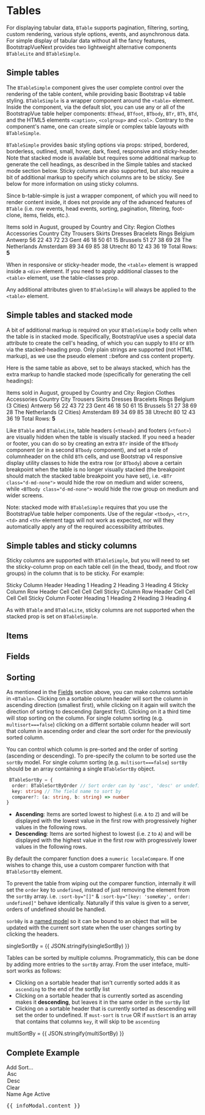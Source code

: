# Tables

<ComponentSidebar />

<div class="lead mb-5">

For displaying tabular data, `BTable` supports pagination, filtering, sorting, custom rendering, various style options, events, and asynchronous data. For simple display of tabular data without all the fancy features, BootstrapVueNext provides two lightweight alternative components `BTableLite` and `BTableSimple`.

</div>

## Simple tables

The `BTableSimple` component gives the user complete control over the rendering of the table content, while providing basic Bootstrap v4 table styling. `BTableSimple` is a wrapper component around the `<table>` element. Inside the component, via the default slot, you can use any or all of the BootstrapVue table helper components: `BThead`, `BTfoot`, `BTbody`, `BTr`, `BTh`, `BTd`, and the HTML5 elements `<caption>`, `<colgroup>` and `<col>`. Contrary to the component's name, one can create simple or complex table layouts with `BTableSimple`.

`BTableSimple` provides basic styling options via props: striped, bordered, borderless, outlined, small, hover, dark, fixed, responsive and sticky-header. Note that stacked mode is available but requires some additional markup to generate the cell headings, as described in the Simple tables and stacked mode section below. Sticky columns are also supported, but also require a bit of additional markup to specify which columns are to be sticky. See below for more information on using sticky columns.

Since b-table-simple is just a wrapper component, of which you will need to render content inside, it does not provide any of the advanced features of `BTable` (i.e. row events, head events, sorting, pagination, filtering, foot-clone, items, fields, etc.).

<HighlightCard>
  <BTableSimple hover small caption-top responsive>
    <caption>Items sold in August, grouped by Country and City:</caption>
    <colgroup><col><col></colgroup>
    <colgroup><col><col><col></colgroup>
    <colgroup><col><col></colgroup>
    <BThead head-variant="dark">
      <BTr>
        <BTh colspan="2">Region</BTh>
        <BTh colspan="3">Clothes</BTh>
        <BTh colspan="2">Accessories</BTh>
      </BTr>
      <BTr>
        <BTh>Country</BTh>
        <BTh>City</BTh>
        <BTh>Trousers</BTh>
        <BTh>Skirts</BTh>
        <BTh>Dresses</BTh>
        <BTh>Bracelets</BTh>
        <BTh>Rings</BTh>
      </BTr>
    </BThead>
    <BTbody>
      <BTr>
        <BTh rowspan="3">Belgium</BTh>
        <BTh class="text-end">Antwerp</BTh>
        <BTd>56</BTd>
        <BTd>22</BTd>
        <BTd>43</BTd>
        <BTd variant="success">72</BTd>
        <BTd>23</BTd>
      </BTr>
      <BTr>
        <BTh class="text-end">Gent</BTh>
        <BTd>46</BTd>
        <BTd variant="warning">18</BTd>
        <BTd>50</BTd>
        <BTd>61</BTd>
        <BTd variant="danger">15</BTd>
      </BTr>
      <BTr>
        <BTh class="text-end">Brussels</BTh>
        <BTd>51</BTd>
        <BTd>27</BTd>
        <BTd>38</BTd>
        <BTd>69</BTd>
        <BTd>28</BTd>
      </BTr>
      <BTr>
        <BTh rowspan="2">The Netherlands</BTh>
        <BTh class="text-end">Amsterdam</BTh>
        <BTd variant="success">89</BTd>
        <BTd>34</BTd>
        <BTd>69</BTd>
        <BTd>85</BTd>
        <BTd>38</BTd>
      </BTr>
      <BTr>
        <BTh class="text-end">Utrecht</BTh>
        <BTd>80</BTd>
        <BTd variant="danger">12</BTd>
        <BTd>43</BTd>
        <BTd>36</BTd>
        <BTd variant="warning">19</BTd>
      </BTr>
    </BTbody>
    <BTfoot>
      <BTr>
        <BTd colspan="7" variant="secondary" class="text-end">
          Total Rows: <b>5</b>
        </BTd>
      </BTr>
    </BTfoot>
  </BTableSimple>
  <template #html>

```vue-html
<BTableSimple hover small caption-top responsive>
  <caption>
    Items sold in August, grouped by Country and City:
  </caption>
  <colgroup>
    <col />
    <col />
  </colgroup>
  <colgroup>
    <col />
    <col />
    <col />
  </colgroup>
  <colgroup>
    <col />
    <col />
  </colgroup>
  <BThead head-variant="dark">
    <BTr>
      <BTh colspan="2">Region</BTh>
      <BTh colspan="3">Clothes</BTh>
      <BTh colspan="2">Accessories</BTh>
    </BTr>
    <BTr>
      <BTh>Country</BTh>
      <BTh>City</BTh>
      <BTh>Trousers</BTh>
      <BTh>Skirts</BTh>
      <BTh>Dresses</BTh>
      <BTh>Bracelets</BTh>
      <BTh>Rings</BTh>
    </BTr>
  </BThead>
  <BTbody>
    <BTr>
      <BTh rowspan="3">Belgium</BTh>
      <BTh class="text-end">Antwerp</BTh>
      <BTd>56</BTd>
      <BTd>22</BTd>
      <BTd>43</BTd>
      <BTd variant="success">72</BTd>
      <BTd>23</BTd>
    </BTr>
    <BTr>
      <BTh class="text-end">Gent</BTh>
      <BTd>46</BTd>
      <BTd variant="warning">18</BTd>
      <BTd>50</BTd>
      <BTd>61</BTd>
      <BTd variant="danger">15</BTd>
    </BTr>
    <BTr>
      <BTh class="text-end">Brussels</BTh>
      <BTd>51</BTd>
      <BTd>27</BTd>
      <BTd>38</BTd>
      <BTd>69</BTd>
      <BTd>28</BTd>
    </BTr>
    <BTr>
      <BTh rowspan="2">The Netherlands</BTh>
      <BTh class="text-end">Amsterdam</BTh>
      <BTd variant="success">89</BTd>
      <BTd>34</BTd>
      <BTd>69</BTd>
      <BTd>85</BTd>
      <BTd>38</BTd>
    </BTr>
    <BTr>
      <BTh class="text-end">Utrecht</BTh>
      <BTd>80</BTd>
      <BTd variant="danger">12</BTd>
      <BTd>43</BTd>
      <BTd>36</BTd>
      <BTd variant="warning">19</BTd>
    </BTr>
  </BTbody>
  <BTfoot>
    <BTr>
      <BTd colspan="7" variant="secondary" class="text-end"> Total Rows: <b>5</b> </BTd>
    </BTr>
  </BTfoot>
</BTableSimple>
```

  </template>
</HighlightCard>

When in responsive or sticky-header mode, the `<table>` element is wrapped inside a `<div>` element. If you need to apply additional classes to the `<table>` element, use the table-classes prop.

Any additional attributes given to `BTableSimple` will always be applied to the `<table>` element.

## Simple tables and stacked mode

A bit of additional markup is required on your `BTableSimple` body cells when the table is in stacked mode. Specifically, BootstrapVue uses a special data attribute to create the cell's heading, of which you can supply to `BTd` or `BTh` via the stacked-heading prop. Only plain strings are supported (not HTML markup), as we use the pseudo element ::before and css content property.

Here is the same table as above, set to be always stacked, which has the extra markup to handle stacked mode (specifically for generating the cell headings):

<HighlightCard>
  <BTableSimple hover small caption-top stacked>
    <caption>Items sold in August, grouped by Country and City:</caption>
    <colgroup><col><col></colgroup>
    <colgroup><col><col><col></colgroup>
    <colgroup><col><col></colgroup>
    <BThead head-variant="dark">
      <BTr>
        <BTh colspan="2">Region</BTh>
        <BTh colspan="3">Clothes</BTh>
        <BTh colspan="2">Accessories</BTh>
      </BTr>
      <BTr>
        <BTh>Country</BTh>
        <BTh>City</BTh>
        <BTh>Trousers</BTh>
        <BTh>Skirts</BTh>
        <BTh>Dresses</BTh>
        <BTh>Bracelets</BTh>
        <BTh>Rings</BTh>
      </BTr>
    </BThead>
    <BTbody>
      <BTr>
        <BTh rowspan="3" class="text-center">Belgium (3 Cities)</BTh>
        <BTh stacked-heading="City" class="text-start">Antwerp</BTh>
        <BTd stacked-heading="Clothes: Trousers">56</BTd>
        <BTd stacked-heading="Clothes: Skirts">22</BTd>
        <BTd stacked-heading="Clothes: Dresses">43</BTd>
        <BTd stacked-heading="Accessories: Bracelets" variant="success">72</BTd>
        <BTd stacked-heading="Accessories: Rings">23</BTd>
      </BTr>
      <BTr>
        <BTh stacked-heading="City">Gent</BTh>
        <BTd stacked-heading="Clothes: Trousers">46</BTd>
        <BTd stacked-heading="Clothes: Skirts" variant="warning">18</BTd>
        <BTd stacked-heading="Clothes: Dresses">50</BTd>
        <BTd stacked-heading="Accessories: Bracelets">61</BTd>
        <BTd stacked-heading="Accessories: Rings" variant="danger">15</BTd>
      </BTr>
      <BTr>
        <BTh stacked-heading="City">Brussels</BTh>
        <BTd stacked-heading="Clothes: Trousers">51</BTd>
        <BTd stacked-heading="Clothes: Skirts">27</BTd>
        <BTd stacked-heading="Clothes: Dresses">38</BTd>
        <BTd stacked-heading="Accessories: Bracelets">69</BTd>
        <BTd stacked-heading="Accessories: Rings">28</BTd>
      </BTr>
      <BTr>
        <BTh rowspan="2" class="text-center">The Netherlands (2 Cities)</BTh>
        <BTh stacked-heading="City">Amsterdam</BTh>
        <BTd stacked-heading="Clothes: Trousers" variant="success">89</BTd>
        <BTd stacked-heading="Clothes: Skirts">34</BTd>
        <BTd stacked-heading="Clothes: Dresses">69</BTd>
        <BTd stacked-heading="Accessories: Bracelets">85</BTd>
        <BTd stacked-heading="Accessories: Rings">38</BTd>
      </BTr>
      <BTr>
        <BTh stacked-heading="City">Utrecht</BTh>
        <BTd stacked-heading="Clothes: Trousers">80</BTd>
        <BTd stacked-heading="Clothes: Skirts" variant="danger">12</BTd>
        <BTd stacked-heading="Clothes: Dresses">43</BTd>
        <BTd stacked-heading="Accessories: Bracelets">36</BTd>
        <BTd stacked-heading="Accessories: Rings" variant="warning">19</BTd>
      </BTr>
    </BTbody>
    <BTfoot>
      <BTr>
        <BTd colspan="7" variant="secondary" class="text-end">
          Total Rows: <b>5</b>
        </BTd>
      </BTr>
    </BTfoot>
  </BTableSimple>
  <template #html>

```vue-html
<BTableSimple hover small caption-top stacked>
  <caption>
    Items sold in August, grouped by Country and City:
  </caption>
  <colgroup>
    <col />
    <col />
  </colgroup>
  <colgroup>
    <col />
    <col />
    <col />
  </colgroup>
  <colgroup>
    <col />
    <col />
  </colgroup>
  <BThead head-variant="dark">
    <BTr>
      <BTh colspan="2">Region</BTh>
      <BTh colspan="3">Clothes</BTh>
      <BTh colspan="2">Accessories</BTh>
    </BTr>
    <BTr>
      <BTh>Country</BTh>
      <BTh>City</BTh>
      <BTh>Trousers</BTh>
      <BTh>Skirts</BTh>
      <BTh>Dresses</BTh>
      <BTh>Bracelets</BTh>
      <BTh>Rings</BTh>
    </BTr>
  </BThead>
  <BTbody>
    <BTr>
      <BTh rowspan="3" class="text-center">Belgium (3 Cities)</BTh>
      <BTh stacked-heading="City" class="text-start">Antwerp</BTh>
      <BTd stacked-heading="Clothes: Trousers">56</BTd>
      <BTd stacked-heading="Clothes: Skirts">22</BTd>
      <BTd stacked-heading="Clothes: Dresses">43</BTd>
      <BTd stacked-heading="Accessories: Bracelets" variant="success">72</BTd>
      <BTd stacked-heading="Accessories: Rings">23</BTd>
    </BTr>
    <BTr>
      <BTh stacked-heading="City">Gent</BTh>
      <BTd stacked-heading="Clothes: Trousers">46</BTd>
      <BTd stacked-heading="Clothes: Skirts" variant="warning">18</BTd>
      <BTd stacked-heading="Clothes: Dresses">50</BTd>
      <BTd stacked-heading="Accessories: Bracelets">61</BTd>
      <BTd stacked-heading="Accessories: Rings" variant="danger">15</BTd>
    </BTr>
    <BTr>
      <BTh stacked-heading="City">Brussels</BTh>
      <BTd stacked-heading="Clothes: Trousers">51</BTd>
      <BTd stacked-heading="Clothes: Skirts">27</BTd>
      <BTd stacked-heading="Clothes: Dresses">38</BTd>
      <BTd stacked-heading="Accessories: Bracelets">69</BTd>
      <BTd stacked-heading="Accessories: Rings">28</BTd>
    </BTr>
    <BTr>
      <BTh rowspan="2" class="text-center">The Netherlands (2 Cities)</BTh>
      <BTh stacked-heading="City">Amsterdam</BTh>
      <BTd stacked-heading="Clothes: Trousers" variant="success">89</BTd>
      <BTd stacked-heading="Clothes: Skirts">34</BTd>
      <BTd stacked-heading="Clothes: Dresses">69</BTd>
      <BTd stacked-heading="Accessories: Bracelets">85</BTd>
      <BTd stacked-heading="Accessories: Rings">38</BTd>
    </BTr>
    <BTr>
      <BTh stacked-heading="City">Utrecht</BTh>
      <BTd stacked-heading="Clothes: Trousers">80</BTd>
      <BTd stacked-heading="Clothes: Skirts" variant="danger">12</BTd>
      <BTd stacked-heading="Clothes: Dresses">43</BTd>
      <BTd stacked-heading="Accessories: Bracelets">36</BTd>
      <BTd stacked-heading="Accessories: Rings" variant="warning">19</BTd>
    </BTr>
  </BTbody>
  <BTfoot>
    <BTr>
      <BTd colspan="7" variant="secondary" class="text-end"> Total Rows: <b>5</b> </BTd>
    </BTr>
  </BTfoot>
</BTableSimple>
```

  </template>
</HighlightCard>

Like `BTable` and `BTableLite`, table headers (`<thead>`) and footers (`<tfoot>`) are visually hidden when the table is visually stacked. If you need a header or footer, you can do so by creating an extra `BTr` inside of the `BTbody` component (or in a second `BTbody` component), and set a role of columnheader on the child `BTh` cells, and use Bootstrap v4 responsive display utility classes to hide the extra row (or `BTbody`) above a certain breakpoint when the table is no longer visually stacked (the breakpoint should match the stacked table breakpoint you have set), i.e. `<BTr class="d-md-none">` would hide the row on medium and wider screens, while `<BTbody class="d-md-none">` would hide the row group on medium and wider screens.

Note: stacked mode with `BTableSimple` requires that you use the BootstrapVue table helper components. Use of the regular `<tbody>`, `<tr>`, `<td>` and `<th>` element tags will not work as expected, nor will they automatically apply any of the required accessibility attributes.

## Simple tables and sticky columns

Sticky columns are supported with `BTableSimple`, but you will need to set the sticky-column prop on each table cell (in the thead, tbody, and tfoot row groups) in the column that is to be sticky. For example:

<HighlightCard>
  <BTableSimple responsive>
    <BThead>
      <BTr>
        <BTh sticky-column>Sticky Column Header</BTh>
        <BTh>Heading 1</BTh>
        <BTh>Heading 2</BTh>
        <BTh>Heading 3</BTh>
        <BTh>Heading 4</BTh>
      </BTr>
    </BThead>
    <BTbody>
      <BTr>
        <BTh sticky-column>Sticky Column Row Header</BTh>
        <BTd>Cell</BTd>
        <BTd>Cell</BTd>
        <BTd>Cell</BTd>
        <BTd>Cell</BTd>
      </BTr>
      <BTr>
        <BTh sticky-column>Sticky Column Row Header</BTh>
        <BTd>Cell</BTd>
        <BTd>Cell</BTd>
        <BTd>Cell</BTd>
        <BTd>Cell</BTd>
      </BTr>
    </BTbody>
    <BTfoot>
      <BTr>
        <BTh sticky-column>Sticky Column Footer</BTh>
        <BTh>Heading 1</BTh>
        <BTh>Heading 2</BTh>
        <BTh>Heading 3</BTh>
        <BTh>Heading 4</BTh>
      </BTr>
    </BTfoot>
  </BTableSimple>
  <template #html>

```vue-html
<BTableSimple responsive>
  <BThead>
    <BTr>
      <BTh sticky-column>Sticky Column Header</BTh>
      <BTh>Heading 1</BTh>
      <BTh>Heading 2</BTh>
      <BTh>Heading 3</BTh>
      <BTh>Heading 4</BTh>
    </BTr>
  </BThead>
  <BTbody>
    <BTr>
      <BTh sticky-column>Sticky Column Row Header</BTh>
      <BTd>Cell</BTd>
      <BTd>Cell</BTd>
      <BTd>Cell</BTd>
      <BTd>Cell</BTd>
    </BTr>
    <BTr>
      <BTh sticky-column>Sticky Column Row Header</BTh>
      <BTd>Cell</BTd>
      <BTd>Cell</BTd>
      <BTd>Cell</BTd>
      <BTd>Cell</BTd>
    </BTr>
  </BTbody>
  <BTfoot>
    <BTr>
      <BTh sticky-column>Sticky Column Footer</BTh>
      <BTh>Heading 1</BTh>
      <BTh>Heading 2</BTh>
      <BTh>Heading 3</BTh>
      <BTh>Heading 4</BTh>
    </BTr>
  </BTfoot>
</BTableSimple>
```

  </template>
</HighlightCard>

As with `BTable` and `BTableLite`, sticky columns are not supported when the stacked prop is set on `BTableSimple`.

## Items

## Fields

## Sorting

As mentioned in the [Fields](#fields) section above, you can make columns
sortable in `<BTable>`. Clicking on a sortable column header will sort the column in ascending
direction (smallest first), while clicking on it again will switch the direction of sorting to
descending (largest first). Clicking on it a third time will stop sorting on the column. For
single column sorting (e.g. `multisort===false`) clicking on a differnt sortable column header will
sort that column in ascending order and clear the sort order for the previously sorted column.

You can control which column is pre-sorted and the order of sorting (ascending or descending). To
pre-specify the column to be sorted use the `sortBy` model. For single column sorting (e.g. `multisort===false`)
`sortBy` should be an array containing a single `BTableSortBy` object.

```ts
 BTableSortBy = {
  order: BTableSortByOrder // Sort order can by 'asc', 'desc' or undefined
  key: string // The field name to sort by
  comparer?: (a: string, b: string) => number
}
```

- **Ascending**: Items are sorted lowest to highest (i.e. `A` to `Z`) and will be displayed with the
  lowest value in the first row with progressively higher values in the following rows.
- **Descending**: Items are sorted highest to lowest (i.e. `Z` to `A`) and will be displayed with
  the highest value in the first row with progressively lower values in the following rows.

By default the comparer function does a `numeric localeCompare`. If one wishes to change this, use a custom comparer function with that `BTableSortBy` element.

To prevent the table from wiping out the comparer function, internally it will set the `order` key to `undefined`, instead of just removing the element from the `sortBy` array. i.e. `:sort-by="[]"` & `:sort-by="[key: 'someKey', order: undefined]"` behave identically. Naturally if this value is given to a server, orders of undefined should be handled.

<HighlightCard>
  <BTable
    :sort-by="[{key: 'first_name', order: 'desc'}]"
    :items="sortItems"
    :fields="sortFields"/>
  <template #html>

```vue
<template>
  <BTable :sort-by="[{key: 'first_name', order: 'desc'}]" :items="sortItems" :fields="sortFields" />
</template>

<script setup lang="ts">
import {BTable, type TableFieldRaw, type TableItem} from 'bootstrap-vue-next'

interface SortPerson {
  first_name: string
  last_name: string
  age: number
  isActive: boolean
}

const sortItems: TableItem<Person>[] = [
  {isActive: true, age: 40, first_name: 'Dickerson', last_name: 'Macdonald'},
  {isActive: true, age: 45, first_name: 'Zelda', last_name: 'Macdonald'},
  {isActive: false, age: 21, first_name: 'Larsen', last_name: 'Shaw'},
  {isActive: false, age: 89, first_name: 'Geneva', last_name: 'Wilson'},
  {isActive: false, age: 89, first_name: 'Gary', last_name: 'Wilson'},
  {isActive: true, age: 38, first_name: 'Jami', last_name: 'Carney'},
]

const sortFields: Exclude<TableFieldRaw<SortPerson>, string>[] = [
  {key: 'last_name', sortable: true},
  {key: 'first_name', sortable: true},
  {key: 'age', sortable: true},
  {key: 'isActive', sortable: false},
]
</script>
```

  </template>
</HighlightCard>

`sorbBy` is a [named model](https://vuejs.org/guide/components/v-model.html#multiple-v-model-bindings)
so it can be bound to an object that will be updated with the current sort state when the user changes
sorting by clicking the headers.

<HighlightCard>
  <BTable
    :sort-by="singleSortBy"
    :items="sortItems"
    :fields="sortFields"/>
    <div>singleSortBy = {{ JSON.stringify(singleSortBy) }}</div>
  <template #html>

```vue
<template>
  <BTable :sort-by="singleSortBy" :items="sortItems" :fields="sortFields" />
  <div>singleSortBy = {{ JSON.stringify(singleSortBy) }}</div>
</template>

<script setup lang="ts">
import {BTable, type TableFieldRaw, type TableItem} from 'bootstrap-vue-next'
import {ref} from 'vue'

interface SortPerson {
  first_name: string
  last_name: string
  age: number
  isActive: boolean
}

const sortItems: TableItem<Person>[] = [
  {isActive: true, age: 40, first_name: 'Dickerson', last_name: 'Macdonald'},
  {isActive: true, age: 45, first_name: 'Zelda', last_name: 'Macdonald'},
  {isActive: false, age: 21, first_name: 'Larsen', last_name: 'Shaw'},
  {isActive: false, age: 89, first_name: 'Geneva', last_name: 'Wilson'},
  {isActive: false, age: 89, first_name: 'Gary', last_name: 'Wilson'},
  {isActive: true, age: 38, first_name: 'Jami', last_name: 'Carney'},
]

const sortFields: Exclude<TableFieldRaw<SortPerson>, string>[] = [
  {key: 'last_name', sortable: true},
  {key: 'first_name', sortable: true},
  {key: 'age', sortable: true},
  {key: 'isActive', sortable: false},
]
</script>
```

  </template>
</HighlightCard>

Tables can be sorted by multiple columns. Programmaticly, this can be done by adding more entries
to the `sortBy` array. From the user inteface, multi-sort works as follows:

- Clicking on a sortable header that isn't currently sorted adds it as `ascending` to the end of the sortBy list
- Clicking on a sortable header that is currently sorted as ascending makes it **descending**, but leaves it in the same order in the `sortBy` list
- Clicking on a sortable header that is currently sorted as descending will set the order to undefined. If `must-sort` is `true` OR if `mustSort` is an array that contains that columns `key`, it will skip to be `ascending`

<HighlightCard>
  <BTable
    v-model:sort-by="multiSortBy"
    :items="sortItems"
    :fields="sortFields"
    :multisort="true"/>
    <div>multiSortBy = {{ JSON.stringify(multiSortBy) }}</div>
  <template #html>

```vue
<template>
  <BTable v-model:sort-by="multiSortBy" :items="sortItems" :fields="sortFields" :multisort="true" />
  <div>multiSortBy = {{ JSON.stringify(multiSortBy) }}</div>
</template>

<script setup lang="ts">
import {BTable, type TableFieldRaw, type TableItem} from 'bootstrap-vue-next'
import {ref} from 'vue'

interface SortPerson {
  first_name: string
  last_name: string
  age: number
  isActive: boolean
}

const sortItems: TableItem<Person>[] = [
  {isActive: true, age: 40, first_name: 'Dickerson', last_name: 'Macdonald'},
  {isActive: true, age: 45, first_name: 'Zelda', last_name: 'Macdonald'},
  {isActive: false, age: 21, first_name: 'Larsen', last_name: 'Shaw'},
  {isActive: false, age: 89, first_name: 'Geneva', last_name: 'Wilson'},
  {isActive: false, age: 89, first_name: 'Gary', last_name: 'Wilson'},
  {isActive: true, age: 38, first_name: 'Jami', last_name: 'Carney'},
]

const sortFields: Exclude<TableFieldRaw<SortPerson>, string>[] = [
  {key: 'last_name', sortable: true},
  {key: 'first_name', sortable: true},
  {key: 'age', sortable: true},
  {key: 'isActive', sortable: false},
]
</script>
```

  </template>
</HighlightCard>

## Complete Example

<HighlightCard>
  <BContainer class="py-5">
    <!-- User Interface controls -->
    <BRow>
      <BCol lg="6" class="my-1">
        <BFormGroup
          v-slot="{ariaDescribedby}"
          label="Sort"
          label-for="sort-by-select"
          label-cols-sm="3"
          label-align-sm="right"
          label-size="sm"
          class="mb-0"
        >
          <BButton size="sm" @click="onAddSort">Add Sort...</BButton>
          <BInputGroup v-for="sort in sortBy" :key="sort.key" size="sm">
            <BFormSelect
              id="sort-by-select"
              v-model="sort.key"
              :options="sortOptions"
              :aria-describedby="ariaDescribedby"
              class="w-75"
            >
              <template #first>
                <option value="">-- none --</option>
              </template>
            </BFormSelect>
            <BFormSelect
              v-model="sort.order"
              :disabled="!sortBy"
              :aria-describedby="ariaDescribedby"
              size="sm"
              class="w-25"
            >
              <option value="asc">Asc</option>
              <option value="desc">Desc</option>
            </BFormSelect>
          </BInputGroup>
        </BFormGroup>
      </BCol>
      <BCol lg="6" class="my-1">
        <BFormGroup
          label="Filter"
          label-for="filter-input"
          label-cols-sm="3"
          label-align-sm="right"
          label-size="sm"
          class="mb-0"
        >
          <BInputGroup size="sm">
            <BFormInput
              id="filter-input"
              v-model="filter"
              type="search"
              placeholder="Type to Search"
            />
            <BInputGroupText>
              <BButton :disabled="!filter" @click="filter = ''">Clear</BButton>
            </BInputGroupText>
          </BInputGroup>
        </BFormGroup>
      </BCol>
      <BCol lg="6" class="my-1">
        <BFormGroup
          v-slot="{ariaDescribedby}"
          v-model="sortDirection"
          label="Filter On"
          description="Leave all unchecked to filter on all data"
          label-cols-sm="3"
          label-align-sm="right"
          label-size="sm"
          class="mb-0"
        >
          <div class="d-flex gap-2">
            <BFormCheckbox v-model="filterOn" value="name" :aria-describedby="ariaDescribedby"
              >Name</BFormCheckbox
            >
            <BFormCheckbox v-model="filterOn" value="age" :aria-describedby="ariaDescribedby"
              >Age</BFormCheckbox
            >
            <BFormCheckbox v-model="filterOn" value="isActive" :aria-describedby="ariaDescribedby"
              >Active</BFormCheckbox
            >
          </div>
        </BFormGroup>
      </BCol>
      <BCol sm="5" md="6" class="my-1">
        <BFormGroup
          label="Per page"
          label-for="per-page-select"
          label-cols-sm="6"
          label-cols-md="4"
          label-cols-lg="3"
          label-align-sm="right"
          label-size="sm"
          class="mb-0"
        >
          <BFormSelect id="per-page-select" v-model="perPage" :options="pageOptions" size="sm" />
        </BFormGroup>
      </BCol>
      <BCol sm="7" md="6" class="my-1">
        <BPagination
          v-model="currentPage"
          :total-rows="totalRows"
          :per-page="perPage"
          :align="'fill'"
          size="sm"
          class="my-0"
        />
      </BCol>
    </BRow>
    <!-- Main table element for typed table-->
    <BTable
      v-model:sort-by="sortBy"
      :sort-internal="true"
      :items="itemsTyped"
      :fields="fieldsTyped"
      :current-page="currentPage"
      :per-page="perPage"
      :filter="filter"
      :responsive="false"
      :filterable="filterOn"
      :small="true"
      :multisort="true"
      @filtered="onFiltered"
    >
      <template #cell(name)="row">
        {{ (row.value as PersonName).first }}
        {{ (row.value as PersonName).last }}
      </template>
      <template #cell(actions)="row">
        <BButton size="sm" class="me-1" @click="info(row.item, row.index)"> Info modal </BButton>
        <BButton size="sm" @click="row.toggleDetails">
          {{ row.detailsShowing ? 'Hide' : 'Show' }} Details
        </BButton>
      </template>
      <template #row-details="row">
        <BCard>
          <ul>
            <li v-for="(value, key) in row.item" :key="key">{{ key }}: {{ value }}</li>
            <BButton size="sm" @click="row.toggleDetails"> Toggle Details </BButton>
          </ul>
        </BCard>
      </template>
    </BTable>
    <!-- Info modal -->
    <BModal
      :id="infoModal.id"
      v-model="infoModal.open"
      :title="infoModal.title"
      :ok-only="true"
      @hide="resetInfoModal"
    >
      <pre>{{ infoModal.content }}</pre>
    </BModal>
  </BContainer>
  <template #html>

```vue
<template>
  <BContainer class="py-5">
    <!-- User Interface controls -->
    <BRow>
      <BCol lg="6" class="my-1">
        <BFormGroup
          v-slot="{ariaDescribedby}"
          label="Sort"
          label-for="sort-by-select"
          label-cols-sm="3"
          label-align-sm="right"
          label-size="sm"
          class="mb-0"
        >
          <BButton size="sm" @click="onAddSort">Add Sort...</BButton>
          <BInputGroup v-for="sort in sortBy" :key="sort.key" size="sm">
            <BFormSelect
              id="sort-by-select"
              v-model="sort.key"
              :options="sortOptions"
              :aria-describedby="ariaDescribedby"
              class="w-75"
            >
              <template #first>
                <option value="">-- none --</option>
              </template>
            </BFormSelect>
            <BFormSelect
              v-model="sort.order"
              :disabled="!sortBy"
              :aria-describedby="ariaDescribedby"
              size="sm"
              class="w-25"
            >
              <option value="asc">Asc</option>
              <option value="desc">Desc</option>
            </BFormSelect>
          </BInputGroup>
        </BFormGroup>
      </BCol>
      <BCol lg="6" class="my-1">
        <BFormGroup
          label="Filter"
          label-for="filter-input"
          label-cols-sm="3"
          label-align-sm="right"
          label-size="sm"
          class="mb-0"
        >
          <BInputGroup size="sm">
            <BFormInput
              id="filter-input"
              v-model="filter"
              type="search"
              placeholder="Type to Search"
            />
            <BInputGroupText>
              <BButton :disabled="!filter" @click="filter = ''">Clear</BButton>
            </BInputGroupText>
          </BInputGroup>
        </BFormGroup>
      </BCol>
      <BCol lg="6" class="my-1">
        <BFormGroup
          v-slot="{ariaDescribedby}"
          v-model="sortDirection"
          label="Filter On"
          description="Leave all unchecked to filter on all data"
          label-cols-sm="3"
          label-align-sm="right"
          label-size="sm"
          class="mb-0"
        >
          <div class="d-flex gap-2">
            <BFormCheckbox v-model="filterOn" value="name" :aria-describedby="ariaDescribedby"
              >Name</BFormCheckbox
            >
            <BFormCheckbox v-model="filterOn" value="age" :aria-describedby="ariaDescribedby"
              >Age</BFormCheckbox
            >
            <BFormCheckbox v-model="filterOn" value="isActive" :aria-describedby="ariaDescribedby"
              >Active</BFormCheckbox
            >
          </div>
        </BFormGroup>
      </BCol>
      <BCol sm="5" md="6" class="my-1">
        <BFormGroup
          label="Per page"
          label-for="per-page-select"
          label-cols-sm="6"
          label-cols-md="4"
          label-cols-lg="3"
          label-align-sm="right"
          label-size="sm"
          class="mb-0"
        >
          <BFormSelect id="per-page-select" v-model="perPage" :options="pageOptions" size="sm" />
        </BFormGroup>
      </BCol>
      <BCol sm="7" md="6" class="my-1">
        <BPagination
          v-model="currentPage"
          :total-rows="totalRows"
          :per-page="perPage"
          :align="'fill'"
          size="sm"
          class="my-0"
        />
      </BCol>
    </BRow>
    <!-- Main table element for typed table-->
    <BTable
      v-model:sort-by="sortBy"
      :sort-internal="true"
      :items="itemsTyped"
      :fields="fieldsTyped"
      :current-page="currentPage"
      :per-page="perPage"
      :filter="filter"
      :responsive="false"
      :filterable="filterOn"
      :small="true"
      :multisort="true"
      @filtered="onFiltered"
    >
      <template #cell(name)="row">
        {{ (row.value as PersonName).first }}
        {{ (row.value as PersonName).last }}
      </template>
      <template #cell(actions)="row">
        <BButton size="sm" class="me-1" @click="info(row.item, row.index)"> Info modal </BButton>
        <BButton size="sm" @click="row.toggleDetails">
          {{ row.detailsShowing ? 'Hide' : 'Show' }} Details
        </BButton>
      </template>
      <template #row-details="row">
        <BCard>
          <ul>
            <li v-for="(value, key) in row.item" :key="key">{{ key }}: {{ value }}</li>
            <BButton size="sm" @click="row.toggleDetails"> Toggle Details </BButton>
          </ul>
        </BCard>
      </template>
    </BTable>
    <!-- Info modal -->
    <BModal
      :id="infoModal.id"
      v-model="infoModal.open"
      :title="infoModal.title"
      :ok-only="true"
      @hide="resetInfoModal"
    >
      <pre>{{ infoModal.content }}</pre>
    </BModal>
  </BContainer>
</template>

<script setup lang="ts">
import {
  BButton,
  BFormSelect,
  BInputGroup,
  BFormCheckbox,
  BFormGroup,
  BCol,
  BFormInput,
  BInputGroupText,
  BFormCHeckbox,
  BPagination,
  BRow,
  BModal,
  BContainer,
  BTable,
  type BTableSortBy,
  type ColorVariant,
  type TableFieldRaw,
  type TableItem,
  type LiteralUnion,
} from 'bootstrap-vue-next'
import {computed, reactive, ref} from 'vue'

interface PersonName {
  first: string
  last: string
}

interface Person {
  name: PersonName
  age: number
  isActive: boolean
}

const itemsTyped: TableItem<Person>[] = [
  {isActive: true, age: 40, name: {first: 'Dickerson', last: 'Macdonald'}},
  {isActive: false, age: 21, name: {first: 'Larsen', last: 'Shaw'}},
  {
    isActive: false,
    age: 9,
    name: {first: 'Mini', last: 'Navarro'},
    _rowVariant: 'success' as ColorVariant,
  },
  {isActive: false, age: 89, name: {first: 'Geneva', last: 'Wilson'}},
  {isActive: true, age: 38, name: {first: 'Jami', last: 'Carney'}},
  {isActive: false, age: 27, name: {first: 'Essie', last: 'Dunlap'}},
  {isActive: true, age: 40, name: {first: 'Thor', last: 'Macdonald'}},
  {
    isActive: true,
    age: 87,
    name: {first: 'Larsen', last: 'Shaw'},
    _cellVariants: {age: 'danger', isActive: 'warning'},
  },
  {isActive: false, age: 26, name: {first: 'Mitzi', last: 'Navarro'}},
  {isActive: false, age: 22, name: {first: 'Genevieve', last: 'Wilson'}},
  {isActive: true, age: 38, name: {first: 'John', last: 'Carney'}},
  {isActive: false, age: 29, name: {first: 'Dick', last: 'Dunlap'}},
]

const fieldsTyped: Exclude<TableFieldRaw<Person>, string>[] = [
  {
    key: 'name',
    label: 'Person full name',
    sortable: true,
    sortDirection: 'desc',
  },
  {
    key: 'sortableName',
    label: 'Person sortable name',
    sortable: true,
    sortDirection: 'desc',
    formatter: (_value: unknown, _key?: LiteralUnion<keyof Person>, item?: Person) =>
      item ? `${item.name.last}, ${item.name.first}` : 'Something went wrong',
    sortByFormatted: true,
    filterByFormatted: true,
  },
  {key: 'age', label: 'Person age', sortable: true, class: 'text-center'},
  {
    key: 'isActive',
    label: 'Is Active',
    formatter: (value: unknown) => (value ? 'Yes' : 'No'),
    sortable: true,
    sortByFormatted: true,
    filterByFormatted: true,
  },
  {key: 'actions', label: 'Actions'},
]

const pageOptions = [
  {value: 5, text: '5'},
  {value: 10, text: '10'},
  {value: 15, text: '15'},
  {value: 100, text: 'Show a lot'},
]

const totalRows = ref(itemsTyped.length)
const currentPage = ref(1)
const perPage = ref(5)
const sortBy = ref<BTableSortBy[]>([])
const sortDirection = ref('asc')
const filter = ref('')
const filterOn = ref([])
const infoModal = reactive({
  open: false,
  id: 'info-modal',
  title: '',
  content: '',
})

// Create an options list from our fields
const sortOptions = computed(() =>
  fieldsTyped.filter((f) => f.sortable).map((f) => ({text: f.label, value: f.key}))
)

function info(item: TableItem<Person>, index: number) {
  infoModal.title = `Row index: ${index}`
  infoModal.content = JSON.stringify(item, null, 2)
  infoModal.open = true
}

function resetInfoModal() {
  infoModal.title = ''
  infoModal.content = ''
}

function onFiltered(filteredItems: TableItem<Person>[]) {
  // Trigger pagination to update the number of buttons/pages due to filtering
  totalRows.value = filteredItems.length
  currentPage.value = 1
}

function onAddSort() {
  sortBy.value.push({key: '', order: 'asc'})
}
</script>
```

  </template>
</HighlightCard>

<ComponentReference :data="data" />

<script setup lang="ts">
import {data} from '../../data/components/table.data'
import ComponentReference from '../../components/ComponentReference.vue'
import ComponentSidebar from '../../components/ComponentSidebar.vue'
import HighlightCard from '../../components/HighlightCard.vue'
import {
  BButton,
  BCard,
  BCardBody,
  BCol,
  BContainer,
  BFormCheckbox,
  BFormGroup,
  BFormInput,
  BFormSelect,
  BInputGroup,
  BInputGroupText,
  BModal,
  BPagination,
  BRow,
  BTable,
  BTableSimple,
  type BTableSortBy,
  BTd,
  BTbody,
  BTfoot,
  BThead,
  BTh,
  BTr,
  type ColorVariant,
  type LiteralUnion,
  type TableFieldRaw,
  type TableItem
} from 'bootstrap-vue-next'
import {computed, reactive, ref} from 'vue'

interface SortPerson {
  first_name: string
  last_name: string
  age: number
  isActive: boolean
}

const singleSortBy = ref<BTableSortBy[]>([{key: 'first_name', order: 'desc'}])

const multiSortBy = ref<BTableSortBy[]>([
  {key: 'last_name', order: 'asc'},
  {key: 'first_name', order: 'asc'},
])

const sortItems: TableItem<SortPerson>[] = [
  {isActive: true, age: 40, first_name: 'Dickerson', last_name: 'Macdonald'},
  {isActive: true, age: 45, first_name: 'Zelda', last_name: 'Macdonald'},
  {isActive: false, age: 21, first_name: 'Larsen', last_name: 'Shaw'},
  {isActive: false, age: 89, first_name: 'Geneva', last_name: 'Wilson'},
  {isActive: false, age: 89, first_name: 'Gary', last_name: 'Wilson'},
  {isActive: true, age: 38, first_name: 'Jami', last_name: 'Carney'},
]

const sortFields: Exclude<TableFieldRaw<SortPerson>, string>[] = [
  {key: 'last_name', sortable: true},
  {key: 'first_name', sortable: true},
  {key: 'age', sortable: true},
  {key: 'isActive', sortable: false},
]

interface PersonName {
  first: string
  last: string
}

interface Person {
  name: PersonName
  age: number
  isActive: boolean
}

const itemsTyped: TableItem<Person>[] = [
  {isActive: true, age: 40, name: {first: 'Dickerson', last: 'Macdonald'}},
  {isActive: false, age: 21, name: {first: 'Larsen', last: 'Shaw'}},
  {
    isActive: false,
    age: 9,
    name: {first: 'Mini', last: 'Navarro'},
    _rowVariant: 'success' as ColorVariant,
  },
  {isActive: false, age: 89, name: {first: 'Geneva', last: 'Wilson'}},
  {isActive: true, age: 38, name: {first: 'Jami', last: 'Carney'}},
  {isActive: false, age: 27, name: {first: 'Essie', last: 'Dunlap'}},
  {isActive: true, age: 40, name: {first: 'Thor', last: 'Macdonald'}},
  {
    isActive: true,
    age: 87,
    name: {first: 'Larsen', last: 'Shaw'},
    _cellVariants: {age: 'danger', isActive: 'warning'},
  },
  {isActive: false, age: 26, name: {first: 'Mitzi', last: 'Navarro'}},
  {isActive: false, age: 22, name: {first: 'Genevieve', last: 'Wilson'}},
  {isActive: true, age: 38, name: {first: 'John', last: 'Carney'}},
  {isActive: false, age: 29, name: {first: 'Dick', last: 'Dunlap'}},
]

const fieldsTyped: Exclude<TableFieldRaw<Person>, string>[] = [
  {
    key: 'name',
    label: 'Person full name',
    sortable: true,
    sortDirection: 'desc',
  },
  {
    key: 'sortableName',
    label: 'Person sortable name',
    sortable: true,
    sortDirection: 'desc',
    formatter: (_value: unknown, _key?: LiteralUnion<keyof Person>, item?: Person) =>
      item ? `${item.name.last}, ${item.name.first}` : 'Something went wrong',
    sortByFormatted: true,
    filterByFormatted: true,
  },
  {key: 'age', label: 'Person age', sortable: true, class: 'text-center'},
  {
    key: 'isActive',
    label: 'Is Active',
    formatter: (value: unknown) => (value ? 'Yes' : 'No'),
    sortable: true,
    sortByFormatted: true,
    filterByFormatted: true,
  },
  {key: 'actions', label: 'Actions'},
]

const pageOptions = [
  {value: 5, text: '5'},
  {value: 10, text: '10'},
  {value: 15, text: '15'},
  {value: 100, text: 'Show a lot'},
]

const totalRows = ref(itemsTyped.length)
const currentPage = ref(1)
const perPage = ref(5)
const sortBy = ref<BTableSortBy[]>([])
const sortDirection = ref('asc')
const filter = ref('')
const filterOn = ref([])
const infoModal = reactive({
  open: false,
  id: 'info-modal',
  title: '',
  content: '',
})

// Create an options list from our fields
const sortOptions = computed(() =>
  fieldsTyped.filter((f) => f.sortable).map((f) => ({text: f.label, value: f.key}))
)

function info(item: TableItem<Person>, index: number) {
  infoModal.title = `Row index: ${index}`
  infoModal.content = JSON.stringify(item, null, 2)
  infoModal.open = true
}

function resetInfoModal() {
  infoModal.title = ''
  infoModal.content = ''
}

function onFiltered(filteredItems: TableItem<Person>[]) {
  // Trigger pagination to update the number of buttons/pages due to filtering
  totalRows.value = filteredItems.length
  currentPage.value = 1
}

function onAddSort() {
  sortBy.value.push({key: '', order: 'asc'})
}

</script>
